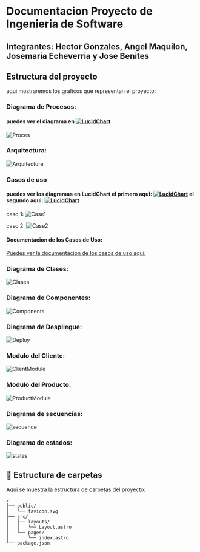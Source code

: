 # Documentacion Proyecto de Ingenieria de Software
## Integrantes: Hector Gonzales, Angel Maquilon, Josemaria Echeverria y Jose Benites

## Estructura del proyecto
aqui mostraremos los graficos que representan el proyecto:


### Diagrama de Procesos: 
#### puedes ver el diagrama en [![LucidChart](https://cdn-cashy-static-assets.lucidchart.com/lucid/logos/lucidchart.svg)](https://lucid.app/lucidchart/4120330b-bb6f-4a15-b8cc-f2b79ba87c6b/edit?viewport_loc=-485%2C133%2C3928%2C1744%2C0_0&invitationId=inv_466f33f0-9960-4705-b27d-acd4a4a368a8)

![Proces](https://github.com/JosBenites23/ProyectoIs/blob/main/Diagramas%20UML%20Proyecto/Proceso%20cliente.png)

### Arquitectura:
![Arquitecture](https://github.com/JosBenites23/ProyectoIs/blob/main/Diagramas%20UML%20Proyecto/diagrama_arquitectura.png)

### Casos de uso
#### puedes ver los diagramas en LucidChart el primero aqui: [![LucidChart](https://cdn-cashy-static-assets.lucidchart.com/lucid/logos/lucidchart.svg)](https://lucid.app/lucidchart/1a160f0c-97d4-407c-bf7b-cce763a17a50/edit?viewport_loc=-596%2C-82%2C2946%2C1308%2C.Q4MUjXso07N&invitationId=inv_34048268-465a-4f7b-8761-a1cb317fd7d3) el segundo aqui: [![LucidChart](https://cdn-cashy-static-assets.lucidchart.com/lucid/logos/lucidchart.svg)](https://lucid.app/lucidchart/6339b187-73e0-47e0-ab19-2bcff4a2ec8d/edit?viewport_loc=-211%2C13%2C1964%2C872%2C.Q4MUjXso07N&invitationId=inv_1984d9e8-9395-472b-a456-4de593b4ee2c)

caso 1:
![Case1](https://github.com/JosBenites23/ProyectoIs/blob/main/Diagramas%20UML%20Proyecto/Diagrama%20de%20caso%20de%20uso.png)

caso 2:
![Case2](https://github.com/JosBenites23/ProyectoIs/blob/main/Diagramas%20UML%20Proyecto/Diagrama%20de%20caso%20de%20uso%20(1).png)

#### Documentacion de los Casos de Uso:
[Puedes ver la documentacion de los casos de uso aqui: ](https://docs.google.com/document/d/1OJ_3gKjKhFcdJ-JPGbnOVIQPWgkNZEAAN460cTcZDJU/edit?usp=sharing)

### Diagrama de Clases:
![Clases](https://github.com/JosBenites23/ProyectoIs/blob/main/Diagramas%20UML%20Proyecto/diagrama_clases_compras.png)

### Diagrama de Componentes:
![Components](https://github.com/JosBenites23/ProyectoIs/blob/main/Diagramas%20UML%20Proyecto/diagrama_componentes_compras.png)

### Diagrama de Despliegue:
![Deploy](https://github.com/JosBenites23/ProyectoIs/blob/main/Diagramas%20UML%20Proyecto/diagrama_despliegue.png)

### Modulo del Cliente:
![ClientModule](https://github.com/JosBenites23/ProyectoIs/blob/main/Diagramas%20UML%20Proyecto/modulo_cliente.png)

### Modulo del Producto:
![ProductModule](https://github.com/JosBenites23/ProyectoIs/blob/main/Diagramas%20UML%20Proyecto/modulo_producto.png)

### Diagrama de secuencias:
![secuence](https://github.com/JosBenites23/ProyectoIs/blob/main/Diagramas%20UML%20Proyecto/diagrama%20de%20secuenciaa.png)

### Diagrama de estados:
![states](https://github.com/JosBenites23/ProyectoIs/blob/main/Diagramas%20UML%20Proyecto/diagrama%20de%20estado.png)

## 🚀 Estructura de carpetas

Aqui se muestra la estructura de carpetas del proyecto:

```text
/
├── public/
│   └── favicon.svg
├── src/
│   ├── layouts/
│   │   └── Layout.astro
│   └── pages/
│       └── index.astro
└── package.json
```

<!-- ## 🧞 Commandos utilizados

All commands are run from the root of the project, from a terminal:

| Command                   | Action                                           |
| :------------------------ | :----------------------------------------------- |
| `npm install`             | Installs dependencies                            |
| `npm run dev`             | Starts local dev server at `localhost:4321`      |
| `npm run build`           | Build your production site to `./dist/`          |
| `npm run preview`         | Preview your build locally, before deploying     |
| `npm run astro ...`       | Run CLI commands like `astro add`, `astro check` |
| `npm run astro -- --help` | Get help using the Astro CLI                     |

## 👀 Want to learn more?

Feel free to check [our documentation](https://docs.astro.build) or jump into our [Discord server](https://astro.build/chat). -->
